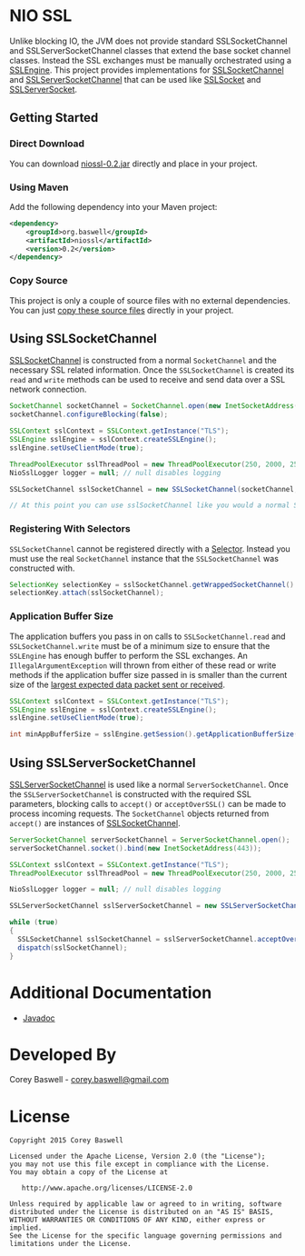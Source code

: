 # NIO SSL
Unlike blocking IO, the JVM does not provide standard SSLSocketChannel and SSLServerSocketChannel classes that extend the base socket channel classes. Instead the SSL exchanges must be manually orchestrated using a <a href="http://docs.oracle.com/javase/7/docs/api/javax/net/ssl/SSLEngine.html">SSLEngine</a>. 
This project provides implementations for <a href="http://baswerc.github.io/niossl/javadoc/org/baswell/niossl/SSLSocketChannel.html">SSLSocketChannel</a> and <a href="http://baswerc.github.io/niossl/javadoc/org/baswell/niossl/SSLServerSocketChannel.html">SSLServerSocketChannel</a> that can be used like
<a href="http://docs.oracle.com/javase/7/docs/api/javax/net/ssl/SSLSocket.html">SSLSocket</a> and <a href="http://docs.oracle.com/javase/7/docs/api/javax/net/ssl/SSLServerSocket.html">SSLServerSocket</a>.

## Getting Started

### Direct Download
You can download <a href="https://github.com/baswerc/niossl/releases/download/v0.2/niossl-0.2.jar">niossl-0.2.jar</a> directly and place in your project.

### Using Maven
Add the following dependency into your Maven project:

````xml
<dependency>
    <groupId>org.baswell</groupId>
    <artifactId>niossl</artifactId>
    <version>0.2</version>
</dependency>
````

### Copy Source
This project is only a couple of source files with no external dependencies. You can just <a href="https://github.com/baswerc/niossl/archive/v0.2.zip">copy these source files</a> directly in your project.


## Using SSLSocketChannel
<a href="http://baswerc.github.io/niossl/javadoc/org/baswell/niossl/SSLSocketChannel.html">SSLSocketChannel</a> is constructed from a normal ```SocketChannel``` and the necessary SSL related information. Once the
```SSLSocketChannel``` is created its ```read``` and ```write``` methods can be used to receive and send data over a SSL network connection.

```Java
SocketChannel socketChannel = SocketChannel.open(new InetSocketAddress("test.com", 443););
socketChannel.configureBlocking(false);

SSLContext sslContext = SSLContext.getInstance("TLS");
SSLEngine sslEngine = sslContext.createSSLEngine();
sslEngine.setUseClientMode(true); 

ThreadPoolExecutor sslThreadPool = new ThreadPoolExecutor(250, 2000, 25, TimeUnit.SECONDS, new LinkedBlockingQueue<Runnable>()); // Thread pool for executing long-running SSL tasks
NioSslLogger logger = null; // null disables logging

SSLSocketChannel sslSocketChannel = new SSLSocketChannel(socketChannel, sslEngine, sslThreadPool, getLogger());

// At this point you can use sslSocketChannel like you would a normal SocketChannel
```

### Registering With Selectors
```SSLSocketChannel``` cannot be registered directly with a <a href="http://docs.oracle.com/javase/7/docs/api/java/nio/channels/Selector.html">Selector</a>. Instead you must use the real ```SocketChannel``` instance that the ```SSLSocketChannel``` was constructed with.

```Java
SelectionKey selectionKey = sslSocketChannel.getWrappedSocketChannel().register(selector, SelectionKey.OP_READ);
selectionKey.attach(sslSocketChannel);
```

### Application Buffer Size
The application buffers you pass in on calls to ```SSLSocketChannel.read``` and ```SSLSocketChannel.write``` must be of a minimum size to ensure that the ```SSLEngine``` has enough buffer to perform the SSL exchanges. An ```IllegalArgumentException``` will thrown 
from either of these read or write methods if the application buffer size passed in is smaller than the current size of the <a href="http://docs.oracle.com/javase/7/docs/api/javax/net/ssl/SSLSession.html#getApplicationBufferSize()">largest expected data packet sent or received</a>.

```Java
SSLContext sslContext = SSLContext.getInstance("TLS");
SSLEngine sslEngine = sslContext.createSSLEngine();
sslEngine.setUseClientMode(true); 

int minAppBufferSize = sslEngine.getSession().getApplicationBufferSize(); // Your buffers must be at least this big.
```

## Using SSLServerSocketChannel
<a href="http://baswerc.github.io/niossl/javadoc/org/baswell/niossl/SSLServerSocketChannel.html">SSLServerSocketChannel</a> is used like a normal ```ServerSocketChannel```. Once the ```SSLServerSocketChannel``` is constructed with the required
SSL parameters, blocking calls to ```accept()``` or  ```acceptOverSSL()``` can be made to process incoming requests. The ```SocketChannel``` objects returned from ```accept()``` are instances of <a href="http://baswerc.github.io/niossl/javadoc/org/baswell/niossl/SSLSocketChannel.html">SSLSocketChannel</a>.

```Java
ServerSocketChannel serverSocketChannel = ServerSocketChannel.open();
serverSocketChannel.socket().bind(new InetSocketAddress(443));

SSLContext sslContext = SSLContext.getInstance("TLS");
ThreadPoolExecutor sslThreadPool = new ThreadPoolExecutor(250, 2000, 25, TimeUnit.SECONDS, new LinkedBlockingQueue<Runnable>()); // Thread pool for executing long-running SSL tasks

NioSslLogger logger = null; // null disables logging

SSLServerSocketChannel sslServerSocketChannel = new SSLServerSocketChannel(serverSocketChannel, serverContext, sslThreadPool, logger);

while (true)
{
  SSLSocketChannel sslSocketChannel = sslServerSocketChannel.acceptOverSSL(); // blocks until a SocketChannel is ready
  dispatch(sslSocketChannel);
}
```

# Additional Documentation

* <a href="http://baswerc.github.io/niossl/javadoc/">Javadoc</a>

# Developed By

Corey Baswell - <a href="mailto:corey.baswell@gmail.com">corey.baswell@gmail.com</a>

# License
````
Copyright 2015 Corey Baswell

Licensed under the Apache License, Version 2.0 (the "License");
you may not use this file except in compliance with the License.
You may obtain a copy of the License at

   http://www.apache.org/licenses/LICENSE-2.0

Unless required by applicable law or agreed to in writing, software
distributed under the License is distributed on an "AS IS" BASIS,
WITHOUT WARRANTIES OR CONDITIONS OF ANY KIND, either express or implied.
See the License for the specific language governing permissions and
limitations under the License.
````